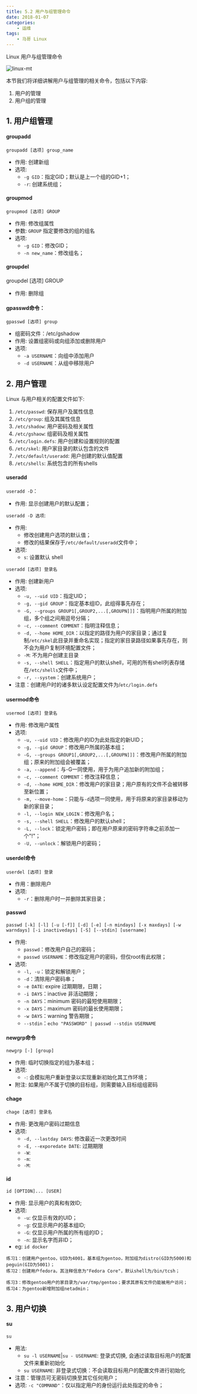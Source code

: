 ```yaml
---
title: 5.2 用户与组管理命令
date: 2018-01-07
categories:
    - 运维
tags:
    - 马哥 Linux
---
```


Linux 用户与组管理命令

![linux-mt](/images/linux_mt/linux_mt.jpg)
<!-- more -->

本节我们将详细讲解用户与组管理的相关命令，包括以下内容:
1. 用户的管理
2. 用户组的管理

## 1. 用户组管理
#### groupadd
`groupadd [选项] group_name`
- 作用: 创建新组
- 选项:
	- `-g GID`：指定GID；默认是上一个组的GID+1；
	- `-r`: 创建系统组；

#### groupmod
`groupmod [选项] GROUP`
- 作用: 修改组属性
- 参数: `GROUP` 指定要修改的组的组名
- 选项:
	- `-g GID`：修改GID；
	- `-n new_name`：修改组名；

#### groupdel
groupdel [选项] GROUP
- 作用: 删除组

#### gpasswd命令：
`gpasswd [选项] group`
- 组密码文件：/etc/gshadow
- 作用: 设置组密码或向组添加或删除用户
- 选项:
	- `-a USERNAME`：向组中添加用户
	- `-d USERNAME`：从组中移除用户


## 2. 用户管理
Linux 与用户相关的配置文件如下:
1. `/etc/passwd`: 保存用户及属性信息
2. `/etc/group`: 组及其属性信息
3. `/etc/shadow`: 用户密码及相关属性
4. `/etc/gshaow`: 组密码及相关属性
5. `/etc/login.defs`: 用户创建和设置规则的配置
6. `/etc/skel`: 用户家目录的默认包含的文件
7. `/etc/default/useradd`: 用户创建的默认值配置
8. `/etc/shells`: 系统包含的所有shells

#### useradd
`useradd -D`：
- 作用: 显示创建用户的默认配置；

`useradd -D 选项`:
- 作用:
	- 修改创建用户选项的默认值；
	- 修改的结果保存于`/etc/default/useradd`文件中；
- 选项:
	- `s`: 设置默认 shell


`useradd [选项] 登录名`
- 作用: 创建新用户
- 选项:
	- `-u, --uid UID`：指定UID；
	- `-g, --gid GROUP`：指定基本组ID，此组得事先存在；
	- `-G, --groups GROUP1[,GROUP2,...[,GROUPN]]]`：指明用户所属的附加组，多个组之间用逗号分隔；
	- `-c, --comment COMMENT`：指明注释信息；
	- `-d, --home HOME_DIR`：以指定的路径为用户的家目录；通过复制`/etc/skel`此目录并重命名实现；指定的家目录路径如果事先存在，则不会为用户复制环境配置文件；
	- `-M`: 不为用户创建主目录
	- `-s, --shell SHELL`：指定用户的默认shell，可用的所有shell列表存储在`/etc/shells`文件中；
	- `-r, --system`：创建系统用户；
- 注意：创建用户时的诸多默认设定配置文件为/`etc/login.defs`

#### usermod命令
`usermod [选项] 登录名`
- 作用: 修改用户属性
- 选项:		
	- `-u, --uid UID`：修改用户的ID为此处指定的新UID；
	- `-g, --gid GROUP`：修改用户所属的基本组；
	- `-G, --groups GROUP1[,GROUP2,...[,GROUPN]]]`：修改用户所属的附加组；原来的附加组会被覆盖；
	- `-a, --append`：与-G一同使用，用于为用户追加新的附加组；
	- `-c, --comment COMMENT`：修改注释信息；
	- `-d, --home HOME_DIR`：修改用户的家目录；用户原有的文件不会被转移至新位置；
	- `-m, --move-home`：只能与`-d`选项一同使用，用于将原来的家目录移动为新的家目录；
	- `-l, --login NEW_LOGIN`：修改用户名；
	- `-s, --shell SHELL`：修改用户的默认shell；
	- `-L, --lock`：锁定用户密码；即在用户原来的密码字符串之前添加一个"!"；
	- `-U, --unlock`：解锁用户的密码；

#### userdel命令
`userdel [选项] 登录`
- 作用：删除用户
- 选项:		
	- `-r`：删除用户时一并删除其家目录；

#### passwd
`passwd [-k] [-l] [-u [-f]] [-d] [-e] [-n mindays] [-x maxdays] [-w warndays] [-i inactivedays] [-S] [--stdin] [username]`
- 作用:
	- `passwd`：修改用户自己的密码；
	- `passwd USERNAME`：修改指定用户的密码，但仅root有此权限；
- 选项:
	- `-l, -u`：锁定和解锁用户；
	- `-d`：清除用户密码串；
	- `-e DATE`: expire 过期期限，日期；
	- `-i DAYS`：inactive 非活动期限；
	- `-n DAYS`：minimum 密码的最短使用期限；
	- `-x DAYS`：maximum 密码的最长使用期限；
	- `-w DAYS`：warning 警告期限；
	- `--stdin`：`echo "PASSWORD" | passwd --stdin USERNAME`

#### newgrp命令
`newgrp [-] [group]`
- 作用: 临时切换指定的组为基本组；
- 选项:
	- `-`: 会模拟用户重新登录以实现重新初始化其工作环境；
- 附注: 如果用户不属于切换的目标组，则需要输入目标组组密码

#### chage
`chage [选项] 登录名`
- 作用: 更改用户密码过期信息
- 选项:
	- `-d, --lastday DAYS`: 修改最近一次更改时间
	- `-E, --exporedate DATE`: 过期期限
	- `-W`:
	- `-m`:
	- `-M`:

#### id
`id [OPTION]... [USER]`
- 作用: 显示用户的真和有效ID;
- 选项:
	- `-u`: 仅显示有效的UID；
	- `-g`: 仅显示用户的基本组ID;
	- `-G`: 仅显示用户所属的所有组的ID；
	- `-n`: 显示名字而非ID；
- eg: `id docker`

```
练习1：创建用户gentoo，UID为4001，基本组为gentoo，附加组为distro(GID为5000)和peguin(GID为5001)；
练习2：创建用户fedora，其注释信息为"Fedora Core"，默认shell为/bin/tcsh；

练习3：修改gentoo用户的家目录为/var/tmp/gentoo；要求其原有文件仍能被用户访问；
练习4：为gentoo新增附加组netadmin；
```


## 3. 用户切换
####  su
`su`
- 用法:
	- `su -l USERNAME`|`su - USERNAME`: 登录式切换, 会通过读取目标用户的配置文件来重新初始化
	- `su USERNAME`: 非登录式切换：不会读取目标用户的配置文件进行初始化
- 注意：管理员可无密码切换至其它任何用户；
- 选项:
	`-c "COMMAND"`：仅以指定用户的身份运行此处指定的命令；
